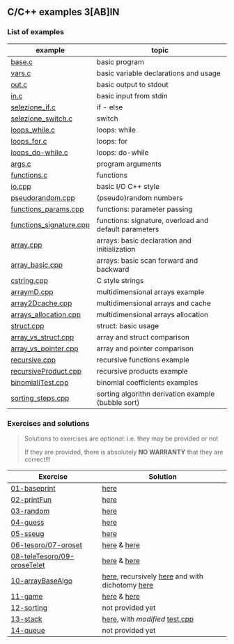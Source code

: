 ## C/C++ examples 3[AB]IN
### List of examples
| example                                                     | topic                                                 |
| ----------------------------------------------------------- | ----------------------------------------------------- |
| [base.c](examples/base.c)                                   | basic program                                         |
| [vars.c](examples/vars.c)                                   | basic variable declarations and usage                 |
| [out.c](examples/out.c)                                     | basic output to stdout                                |
| [in.c](examples/in.c)                                       | basic input from stdin                                |
| [selezione_if.c](examples/selezione_if.c)                   | if - else                                             |
| [selezione_switch.c](examples/selezione_switch.c)           | switch                                                |
| [loops_while.c](examples/loops_while.c)                     | loops: while                                          |
| [loops_for.c](examples/loops_for.c)                         | loops: for                                            |
| [loops_do-while.c](examples/loops_do-while.c)               | loops: do-while                                       |
| [args.c](examples/args.c)                                   | program arguments                                     |
| [functions.c](examples/functions.c)                         | functions                                             |
| [io.cpp](examples/io.cpp)                                   | basic I/O C++ style                                   |
| [pseudorandom.cpp](examples/pseudorandom.cpp)               | (pseudo)random numbers                                |
| [functions_params.cpp](examples/functions_params.cpp)       | functions: parameter passing                          |
| [functions_signature.cpp](examples/functions_signature.cpp) | functions: signature, overload and default parameters |
| [array.cpp](examples/array.cpp)                             | arrays: basic declaration and initialization          |
| [array_basic.cpp](examples/array_basic.cpp)                 | arrays: basic scan forward and backward               |
| [cstring.cpp](examples/cstring.cpp)                         | C style strings                                       |
| [arraymD.cpp](examples/arraymD.cpp)                         | multidimensional arrays example                       |
| [array2Dcache.cpp](examples/array2Dcache.cpp)               | multidimensional arrays and cache                     |
| [arrays_allocation.cpp](examples/arrays_allocation.cpp)     | multidimensional arrays allocation                    |
| [struct.cpp](examples/struct.cpp)                           | struct: basic usage                                   |
| [array_vs_struct.cpp](examples/array_vs_struct.cpp)         | array and struct comparison                           |
| [array_vs_pointer.cpp](examples/array_vs_pointer.cpp)       | array and pointer comparison                          |
| [recursive.cpp](examples/recursive.cpp)                     | recursive functions example                           |
| [recursiveProduct.cpp](examples/recursiveProduct.cpp)       | recursive products example                            |
| [binomialiTest.cpp](examples/binomialiTest.cpp)             | binomial coefficients examples                        |
| [sorting_steps.cpp](examples/sorting_steps.cpp)             | sorting algorithn derivation example (bubble sort)    |

### Exercises and solutions
> Solutions to exercises are *optional*: i.e. they may be provided or not
>
> If they are provided, there is absolutely **NO WARRANTY** that they are correct!!!

| Exercise                                       | Solution                                                                                                                                                   |
| ---------------------------------------------- | ---------------------------------------------------------------------------------------------------------------------------------------------------------- |
| [01-baseprint](exercises/01.md)                | [here](solutions/baseprintull.c)                                                                                                                           |
| [02-printFun](exercises/02.md)                 | [here](solutions/baseprintfun.c)                                                                                                                           |
| [03-random](exercises/03.md)                   | [here](solutions/random.cpp)                                                                                                                               |
| [04-guess](exercises/04.md)                    | [here](solutions/guess.cpp)                                                                                                                                |
| [05-sseug](exercises/05.md)                    | [here](solutions/sseug.cpp)                                                                                                                                |
| [06-tesoro/07-oroset](exercises/06.md)         | [here](solutions/tesoro.cpp) & [here](solutions/oroset.cpp)                                                                                                |
| [08-teleTesoro/09-oroseTelet](exercises/08.md) | [here](solutions/teleTesoro.cpp) & [here](solutions/oroseTelet.cpp)                                                                                        |
| [10-arrayBaseAlgo](exercises/10.md)            | [here](solutions/arrayBaseAlgo.cpp), recursively [here](solutions/arrayBaseAlgoRecursive.cpp)  and with dichotomy [here](solutions/arrayBaseAlgoDicho.cpp) |
| [11-game](exercises/11.md)                     | [here](solutions/tris.cpp) & [here](solutions/connectFour.cpp)                                                                                             |
| [12-sorting](exercises/12.md)                  | not provided yet                                                                                                                                           |
| [13-stack](exercises/13.md)                    | [here](solutions/stack/stackFLA.cpp), with *modified* [test.cpp](solutions/stack/test.cpp)                                                                 |
| [14-queue](exercises/14.md)                    | not provided yet                                                                                                                                           |
